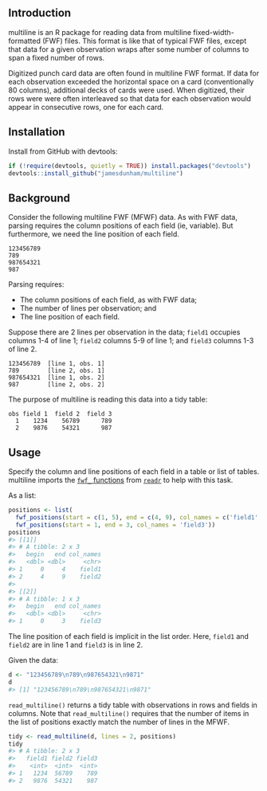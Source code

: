 Introduction
------------

multiline is an R package for reading data from multiline fixed-width-formatted (FWF) files. This format is like that of typical FWF files, except that data for a given observation wraps after some number of columns to span a fixed number of rows.

Digitized punch card data are often found in multiline FWF format. If data for each observation exceeded the horizontal space on a card (conventionally 80 columns), additional decks of cards were used. When digitized, their rows were were often interleaved so that data for each observation would appear in consecutive rows, one for each card.

Installation
------------

Install from GitHub with devtools:

``` r
if (!require(devtools, quietly = TRUE)) install.packages("devtools")
devtools::install_github("jamesdunham/multiline")
```

Background
----------

Consider the following multiline FWF (MFWF) data. As with FWF data, parsing requires the column positions of each field (ie, variable). But furthermore, we need the line position of each field.

    123456789
    789      
    987654321
    987      

Parsing requires:

-   The column positions of each field, as with FWF data;
-   The number of lines per observation; and
-   The line position of each field.

Suppose there are 2 lines per observation in the data; `field1` occupies columns 1-4 of line 1; `field2` columns 5-9 of line 1; and `field3` columns 1-3 of line 2.

    123456789  [line 1, obs. 1]
    789        [line 2, obs. 1]
    987654321  [line 1, obs. 2]
    987        [line 2, obs. 2]

The purpose of multiline is reading this data into a tidy table:

    obs field 1  field 2  field 3
      1    1234    56789      789
      2    9876    54321      987

Usage
-----

Specify the column and line positions of each field in a table or list of tables. multiline imports the [`fwf_` functions](http://readr.tidyverse.org/reference/read_fwf.html) from [`readr`](http://readr.tidyverse.org/index.html) to help with this task.

<!--
TODO: package example data
https://www.ropercenter.cornell.edu/CFIDE/cf/action/catalog/abstract.cfm?type=&start=&id=&archno=USRCOM1940-012&abstract=
-->
As a list:

``` r
positions <- list(
  fwf_positions(start = c(1, 5), end = c(4, 9), col_names = c('field1', 'field2')),
  fwf_positions(start = 1, end = 3, col_names = 'field3'))
positions
#> [[1]]
#> # A tibble: 2 x 3
#>   begin   end col_names
#>   <dbl> <dbl>     <chr>
#> 1     0     4    field1
#> 2     4     9    field2
#> 
#> [[2]]
#> # A tibble: 1 x 3
#>   begin   end col_names
#>   <dbl> <dbl>     <chr>
#> 1     0     3    field3
```

The line position of each field is implicit in the list order. Here, `field1` and `field2` are in line 1 and `field3` is in line 2.

<!-- Alternatively, as a table:


```r
# TODO: not yet implemented
# positions <- bind_positions(
#   fwf_positions(start = c(1, 5), end = c(4, 9), col_names = c('field1', 'field2')),
#   fwf_positions(start = 1, end = 3, col_names = 'field3'))
# positions
#
# Basically this:
# library(dplyr)
# positions = list(
#     fwf_positions(start = 1, end = 9, col_names = 'field1'),
#     fwf_positions(start = 1, end = 3, col_names = 'field2')) %>%
#   bind_rows(.id = 'line') # %>%
#   mutate(line = as.integer(line))
```

The table should give `start` and `end` column positions, `line` positions, and
the name of each field in `col_names`. -->
Given the data:

``` r
d <- "123456789\n789\n987654321\n9871"
d
#> [1] "123456789\n789\n987654321\n9871"
```

`read_multiline()` returns a tidy table with observations in rows and fields in columns. Note that `read_multiline()` requires that the number of items in the list of positions exactly match the number of lines in the MFWF.

``` r
tidy <- read_multiline(d, lines = 2, positions)
tidy
#> # A tibble: 2 x 3
#>   field1 field2 field3
#>    <int>  <int>  <int>
#> 1   1234  56789    789
#> 2   9876  54321    987
```
